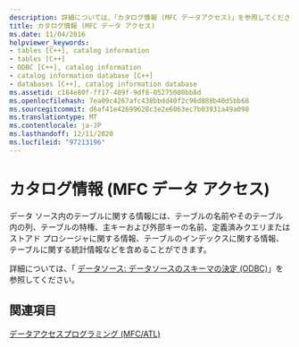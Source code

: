 ```yaml
---
description: 詳細については、「カタログ情報 (MFC データアクセス)」を参照してください。
title: カタログ情報 (MFC データ アクセス)
ms.date: 11/04/2016
helpviewer_keywords:
- tables [C++], catalog information
- tables [C++]
- ODBC [C++], catalog information
- catalog information database [C++]
- databases [C++], catalog information database
ms.assetid: c184e80f-ff17-409f-9df8-05275080bb8d
ms.openlocfilehash: 7ea09c4267afc438bbdd40f2c96d888b40d5bb68
ms.sourcegitcommit: d6af41e42699628c3e2e6063ec7b03931a49a098
ms.translationtype: MT
ms.contentlocale: ja-JP
ms.lasthandoff: 12/11/2020
ms.locfileid: "97213196"
---
```

# <a name="catalog-information--mfc-data-access"></a>カタログ情報 (MFC データ アクセス)

データ ソース内のテーブルに関する情報には、テーブルの名前やそのテーブル内の列、テーブルの特権、主キーおよび外部キーの名前、定義済みクエリまたはストアド プロシージャに関する情報、テーブルのインデックスに関する情報、テーブルに関する統計情報などを含めることができます。

詳細については、「 [データソース: データソースのスキーマの決定 (ODBC)](../data/odbc/data-source-determining-the-schema-of-the-data-source-odbc.md)」を参照してください。

## <a name="see-also"></a>関連項目

[データアクセスプログラミング (MFC/ATL)](../data/data-access-programming-mfc-atl.md)
